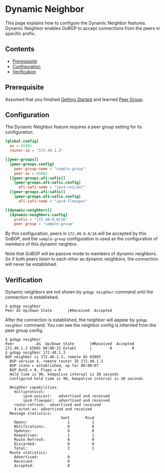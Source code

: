 # Dynamic Neighbor

This page explains how to configure the Dynamic Neighbor features.
Dynamic Neighbor enables GoBGP to accept connections from the peers in specific prefix.

## Contents

- [Prerequisite](#prerequisite)
- [Configuration](#configuration)
- [Verification](#verification)

## Prerequisite

Assumed that you finished [Getting Started](getting-started.md) and learned [Peer Group](peer-group.md).

## Configuration

The Dynamic Neighbor feature requires a peer group setting for its configuration.

```toml
[global.config]
  as = 65001
  router-id = "172.40.1.2"

[[peer-groups]]
  [peer-groups.config]
    peer-group-name = "sample-group"
    peer-as = 65002
  [[peer-groups.afi-safis]]
    [peer-groups.afi-safis.config]
      afi-safi-name = "ipv4-unicast"
  [[peer-groups.afi-safis]]
    [peer-groups.afi-safis.config]
      afi-safi-name = "ipv4-flowspec"

[[dynamic-neighbors]]
  [dynamic-neighbors.config]
    prefix = "172.40.0.0/16"
    peer-group = "sample-group"
```

By this configuration, peers in `172.40.0.0/16` will be accepted by this GoBGP,
and the `sample-group` configuration is used as the configuration of members of this dynamic neighbor.

Note that GoBGP will be passive mode to members of dynamic neighbors.
So if both peers listen to each other as dynamic neighbors, the connection will never be established.

## Verification

Dynamic neighbors are not shown by `gobgp neighbor` command until the connection is established.

```shell
$ gobgp neighbor
Peer AS Up/Down State       |#Received  Accepted
```

After the connection is established, the neighbor will appear by `gobgp neighbor` command.
You can see the neighbor config is inherited from the peer group config.

```shell
$ gobgp neighbor
Peer          AS  Up/Down State       |#Received  Accepted
172.40.1.3 65001 00:00:23 Establ      |        0         0
$ gobgp neighbor 172.40.1.3
BGP neighbor is 172.40.1.3, remote AS 65002
  BGP version 4, remote router ID 172.40.1.3
  BGP state = established, up for 00:00:07
  BGP OutQ = 0, Flops = 0
  Hold time is 90, keepalive interval is 30 seconds
  Configured hold time is 90, keepalive interval is 30 seconds

  Neighbor capabilities:
    multiprotocol:
        ipv4-unicast:	advertised and received
        ipv4-flowspec:	advertised and received
    route-refresh:	advertised and received
    4-octet-as:	advertised and received
  Message statistics:
                         Sent       Rcvd
    Opens:                  1          1
    Notifications:          0          0
    Updates:                0          0
    Keepalives:             1          1
    Route Refresh:          0          0
    Discarded:              0          0
    Total:                  2          2
  Route statistics:
    Advertised:             0
    Received:               0
    Accepted:               0
```
